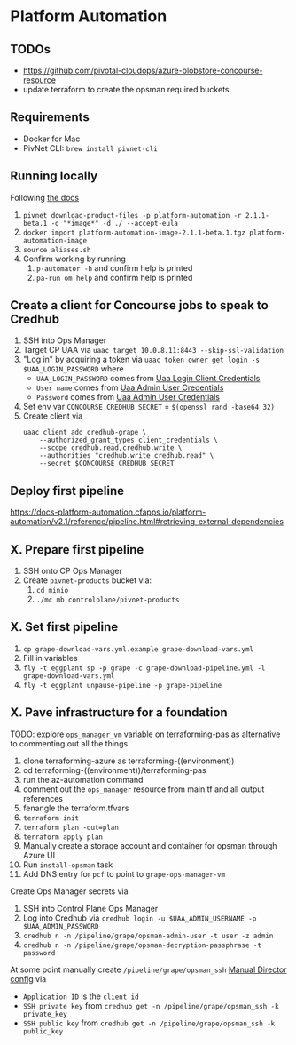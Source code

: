 # Platform Automation

## TODOs

- https://github.com/pivotal-cloudops/azure-blobstore-concourse-resource
- update terraform to create the opsman required buckets


## Requirements

- Docker for Mac
- PivNet CLI: `brew install pivnet-cli`

## Running locally

Following [the docs](http://docs-platform-automation.cfapps.io/platform-automation/v2.1/reference/running-commands-locally.html)

1. `pivnet download-product-files -p platform-automation -r 2.1.1-beta.1 -g "*image*" -d ./ --accept-eula`
1. `docker import platform-automation-image-2.1.1-beta.1.tgz platform-automation-image`
1. `source aliases.sh`
1. Confirm working by running
    1. `p-automator -h` and confirm help is printed
    1. `pa-run om help` and confirm help is printed

## Create a client for Concourse jobs to speak to Credhub

1. SSH into Ops Manager
1. Target CP UAA via `uaac target 10.0.8.11:8443 --skip-ssl-validation`
1. "Log in" by acquiring a token via `uaac token owner get login -s $UAA_LOGIN_PASSWORD` where
    - `UAA_LOGIN_PASSWORD` comes from [Uaa Login Client Credentials](https://pcf.eggplant.63r53rk54v0r.com/api/v0/deployed/director/credentials/uaa_login_client_credentials)
    - `User name` comes from [Uaa Admin User Credentials](https://pcf.eggplant.63r53rk54v0r.com/api/v0/deployed/director/credentials/uaa_admin_user_credentials)
    - `Password` comes from [Uaa Admin User Credentials](https://pcf.eggplant.63r53rk54v0r.com/api/v0/deployed/director/credentials/uaa_admin_user_credentials)
1. Set env var `CONCOURSE_CREDHUB_SECRET` = `$(openssl rand -base64 32)`
1. Create client via
    ```
    uaac client add credhub-grape \
        --authorized_grant_types client_credentials \
        --scope credhub.read,credhub.write \
        --authorities "credhub.write credhub.read" \
        --secret $CONCOURSE_CREDHUB_SECRET
    ```


## Deploy first pipeline

https://docs-platform-automation.cfapps.io/platform-automation/v2.1/reference/pipeline.html#retrieving-external-dependencies

## X. Prepare first pipeline

1. SSH onto CP Ops Manager
1. Create `pivnet-products` bucket via:
    1. `cd minio`
    1. `./mc mb controlplane/pivnet-products`

## X. Set first pipeline

1. `cp grape-download-vars.yml.example grape-download-vars.yml`
1. Fill in variables
1. `fly -t eggplant sp -p grape -c grape-download-pipeline.yml -l grape-download-vars.yml`
1. `fly -t eggplant unpause-pipeline -p grape-pipeline`

## X. Pave infrastructure for a foundation

TODO: explore `ops_manager_vm` variable on terraforming-pas as alternative to commenting out all the things

1. clone terraforming-azure as terraforming-((environment))
1. cd terraforming-((environment))/terraforming-pas
1. run the az-automation command
1. comment out the `ops_manager` resource from main.tf and all output references
1. fenangle the terraform.tfvars
1. `terraform init`
1. `terraform plan -out=plan`
1. `terraform apply plan`
1. Manually create a storage account and container for opsman through Azure UI
1. Run `install-opsman` task
1. Add DNS entry for `pcf` to point to `grape-ops-manager-vm`

Create Ops Manager secrets via
1. SSH into Control Plane Ops Manager
1. Log into Credhub via `credhub login -u $UAA_ADMIN_USERNAME -p $UAA_ADMIN_PASSWORD`
1. `credhub n -n /pipeline/grape/opsman-admin-user -t user -z admin`
1. `credhub n -n /pipeline/grape/opsman-decryption-passphrase -t password`

At some point manually create `/pipeline/grape/opsman_ssh`
[Manual Director config](https://docs.pivotal.io/pivotalcf/2-4/om/azure/config-terraform.html) via
- `Application ID` is the `client id`
- `SSH private key` from `credhub get -n /pipeline/grape/opsman_ssh -k private_key`
- `SSH public key` from `credhub get -n /pipeline/grape/opsman_ssh -k public_key`

